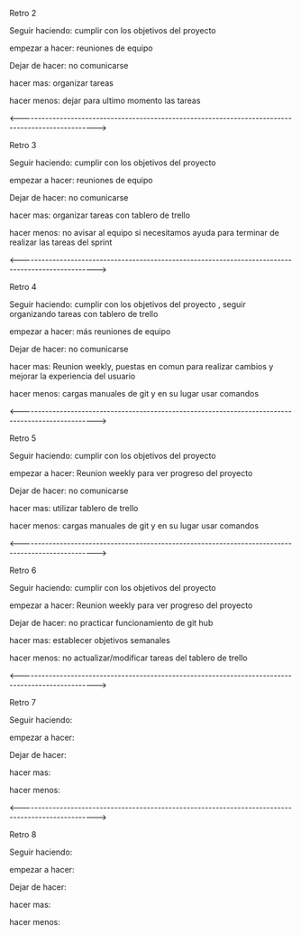 Retro 2 

Seguir haciendo: cumplir con los objetivos del proyecto

empezar a hacer: reuniones de equipo

Dejar de hacer: no comunicarse 

hacer mas: organizar tareas

hacer menos: dejar para ultimo momento las tareas 

<--------------------------------------------------------------------------------------------------->

Retro 3 

Seguir haciendo: cumplir con los objetivos del proyecto

empezar a hacer: reuniones de equipo

Dejar de hacer: no comunicarse 

hacer mas: organizar tareas con tablero de trello 

hacer menos: no avisar al equipo si necesitamos ayuda para terminar de realizar las tareas del sprint

<--------------------------------------------------------------------------------------------------->

Retro 4 

Seguir haciendo: cumplir con los objetivos del proyecto , seguir organizando tareas con tablero de trello

empezar a hacer: más reuniones de equipo 

Dejar de hacer: no comunicarse

hacer mas: Reunion weekly, puestas en comun para realizar cambios y mejorar la experiencia del usuario

hacer menos: cargas manuales de git y en su lugar usar comandos 

<--------------------------------------------------------------------------------------------------->

Retro 5 

Seguir haciendo: cumplir con los objetivos del proyecto

empezar a hacer: Reunion weekly para ver progreso del proyecto

Dejar de hacer: no comunicarse

hacer mas: utilizar tablero de trello

hacer menos: cargas manuales de git y en su lugar usar comandos 

<--------------------------------------------------------------------------------------------------->

Retro 6 

Seguir haciendo: cumplir con los objetivos del proyecto

empezar a hacer: Reunion weekly para ver progreso del proyecto

Dejar de hacer: no practicar funcionamiento de git hub

hacer mas: establecer objetivos semanales

hacer menos:  no actualizar/modificar tareas del tablero de trello

<--------------------------------------------------------------------------------------------------->

Retro 7 

Seguir haciendo: 

empezar a hacer: 

Dejar de hacer: 

hacer mas: 

hacer menos:  

<--------------------------------------------------------------------------------------------------->

Retro 8 

Seguir haciendo: 

empezar a hacer: 

Dejar de hacer: 

hacer mas: 

hacer menos:  
